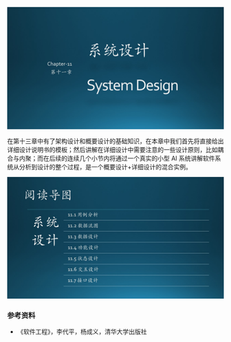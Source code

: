 

<img src="img/Slide1.JPG"/>

在第十三章中有了架构设计和概要设计的基础知识，在本章中我们首先将直接给出详细设计说明书的模板；然后讲解在详细设计中需要注意的一些设计原则，比如耦合与内聚；而在后续的连续几个小节内将通过一个真实的小型 AI 系统讲解软件系统从分析到设计的整个过程，是一个概要设计+详细设计的混合实例。

<img src="img/Slide2.JPG"/>



### 参考资料

- 《软件工程》，李代平，杨成义，清华大学出版社
